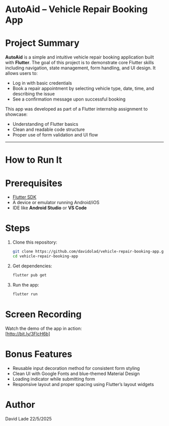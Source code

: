 # AutoAid – Vehicle Repair Booking App

# Project Summary

**AutoAid** is a simple and intuitive vehicle repair booking application built with **Flutter**. The goal of this project is to demonstrate core Flutter skills including navigation, state management, form handling, and UI design. It allows users to:

- Log in with basic credentials  
- Book a repair appointment by selecting vehicle type, date, time, and describing the issue  
- See a confirmation message upon successful booking  

This app was developed as part of a Flutter internship assignment to showcase:

- Understanding of Flutter basics  
- Clean and readable code structure  
- Proper use of form validation and UI flow  

---

#  How to Run It

#  Prerequisites
- [Flutter SDK](https://docs.flutter.dev/get-started/install)
- A device or emulator running Android/iOS
- IDE like **Android Studio** or **VS Code**

#  Steps
1. Clone this repository:
   ```bash
   git clone https://github.com/davidolad/vehicle-repair-booking-app.git
   cd vehicle-repair-booking-app


2. Get dependencies:
   ```bash
   flutter pub get

3. Run the app:
   ```bash
   flutter run

# Screen Recording
Watch the demo of the app in action:  
[http://bit.ly/3FlcH6b]

# Bonus Features

- Reusable input decoration method for consistent form styling  
- Clean UI with Google Fonts and blue-themed Material Design  
- Loading indicator while submitting form  
- Responsive layout and proper spacing using Flutter’s layout widgets  

# Author
David Lade
22/5/2025